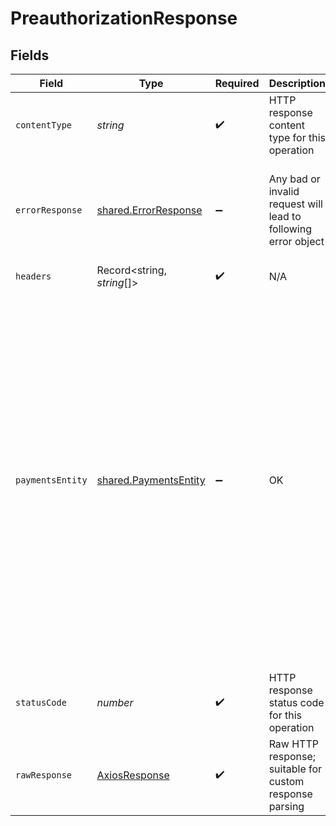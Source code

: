 # PreauthorizationResponse


## Fields

| Field                                                                                                                                                                                                                                                                                                                                                                                                                                                                                                                                              | Type                                                                                                                                                                                                                                                                                                                                                                                                                                                                                                                                               | Required                                                                                                                                                                                                                                                                                                                                                                                                                                                                                                                                           | Description                                                                                                                                                                                                                                                                                                                                                                                                                                                                                                                                        | Example                                                                                                                                                                                                                                                                                                                                                                                                                                                                                                                                            |
| -------------------------------------------------------------------------------------------------------------------------------------------------------------------------------------------------------------------------------------------------------------------------------------------------------------------------------------------------------------------------------------------------------------------------------------------------------------------------------------------------------------------------------------------------- | -------------------------------------------------------------------------------------------------------------------------------------------------------------------------------------------------------------------------------------------------------------------------------------------------------------------------------------------------------------------------------------------------------------------------------------------------------------------------------------------------------------------------------------------------- | -------------------------------------------------------------------------------------------------------------------------------------------------------------------------------------------------------------------------------------------------------------------------------------------------------------------------------------------------------------------------------------------------------------------------------------------------------------------------------------------------------------------------------------------------- | -------------------------------------------------------------------------------------------------------------------------------------------------------------------------------------------------------------------------------------------------------------------------------------------------------------------------------------------------------------------------------------------------------------------------------------------------------------------------------------------------------------------------------------------------- | -------------------------------------------------------------------------------------------------------------------------------------------------------------------------------------------------------------------------------------------------------------------------------------------------------------------------------------------------------------------------------------------------------------------------------------------------------------------------------------------------------------------------------------------------- |
| `contentType`                                                                                                                                                                                                                                                                                                                                                                                                                                                                                                                                      | *string*                                                                                                                                                                                                                                                                                                                                                                                                                                                                                                                                           | :heavy_check_mark:                                                                                                                                                                                                                                                                                                                                                                                                                                                                                                                                 | HTTP response content type for this operation                                                                                                                                                                                                                                                                                                                                                                                                                                                                                                      |                                                                                                                                                                                                                                                                                                                                                                                                                                                                                                                                                    |
| `errorResponse`                                                                                                                                                                                                                                                                                                                                                                                                                                                                                                                                    | [shared.ErrorResponse](../../../sdk/models/shared/errorresponse.md)                                                                                                                                                                                                                                                                                                                                                                                                                                                                                | :heavy_minus_sign:                                                                                                                                                                                                                                                                                                                                                                                                                                                                                                                                 | Any bad or invalid request will lead to following error object                                                                                                                                                                                                                                                                                                                                                                                                                                                                                     | {<br/>"message": "bad URL, please check API documentation",<br/>"code": "request_failed",<br/>"type": "invalid_request_error"<br/>}                                                                                                                                                                                                                                                                                                                                                                                                                |
| `headers`                                                                                                                                                                                                                                                                                                                                                                                                                                                                                                                                          | Record<string, *string*[]>                                                                                                                                                                                                                                                                                                                                                                                                                                                                                                                         | :heavy_check_mark:                                                                                                                                                                                                                                                                                                                                                                                                                                                                                                                                 | N/A                                                                                                                                                                                                                                                                                                                                                                                                                                                                                                                                                |                                                                                                                                                                                                                                                                                                                                                                                                                                                                                                                                                    |
| `paymentsEntity`                                                                                                                                                                                                                                                                                                                                                                                                                                                                                                                                   | [shared.PaymentsEntity](../../../sdk/models/shared/paymentsentity.md)                                                                                                                                                                                                                                                                                                                                                                                                                                                                              | :heavy_minus_sign:                                                                                                                                                                                                                                                                                                                                                                                                                                                                                                                                 | OK                                                                                                                                                                                                                                                                                                                                                                                                                                                                                                                                                 | {<br/>"cf_payment_id": 12376123,<br/>"order_id": "order_8123",<br/>"entity": "payment",<br/>"payment_currency": "INR",<br/>"order_amount": 10.01,<br/>"is_captured": true,<br/>"payment_group": "upi",<br/>"authorization": null,<br/>"payment_method": {<br/>"upi": {<br/>"channel": "collect",<br/>"upi_id": "rohit@icici"<br/>}<br/>},<br/>"payment_amount": 10.01,<br/>"payment_time": "2021-07-23T12:15:06+05:30",<br/>"payment_completion_time": "2021-07-23T12:18:59+05:30",<br/>"payment_status": "SUCCESS",<br/>"payment_message": "Transaction successful",<br/>"bank_reference": "P78112898712",<br/>"auth_id": "A898101"<br/>} |
| `statusCode`                                                                                                                                                                                                                                                                                                                                                                                                                                                                                                                                       | *number*                                                                                                                                                                                                                                                                                                                                                                                                                                                                                                                                           | :heavy_check_mark:                                                                                                                                                                                                                                                                                                                                                                                                                                                                                                                                 | HTTP response status code for this operation                                                                                                                                                                                                                                                                                                                                                                                                                                                                                                       |                                                                                                                                                                                                                                                                                                                                                                                                                                                                                                                                                    |
| `rawResponse`                                                                                                                                                                                                                                                                                                                                                                                                                                                                                                                                      | [AxiosResponse](https://axios-http.com/docs/res_schema)                                                                                                                                                                                                                                                                                                                                                                                                                                                                                            | :heavy_check_mark:                                                                                                                                                                                                                                                                                                                                                                                                                                                                                                                                 | Raw HTTP response; suitable for custom response parsing                                                                                                                                                                                                                                                                                                                                                                                                                                                                                            |                                                                                                                                                                                                                                                                                                                                                                                                                                                                                                                                                    |